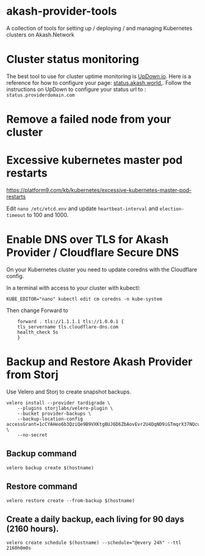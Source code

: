 # akash-provider-tools
A collection of tools for setting up / deploying / and managing Kubernetes clusters on Akash.Network

# Cluster status monitoring

The best tool to use for cluster uptime monitoring is [UpDown.io](https://updown.io/r/ygC5V).  Here is a reference for how to configure your page: [status.akash.world.](https://status.akash.world).  Follow the instructions on UpDown to configure your status url to : `status.providerdomain.com`

# Remove a failed node from your cluster



# Excessive kubernetes master pod restarts

https://platform9.com/kb/kubernetes/excessive-kubernetes-master-pod-restarts

Edit `nano /etc/etcd.env` and update `heartbeat-interval` and `election-timeout` to 100 and 1000.

# Enable DNS over TLS for Akash Provider / Cloudflare Secure DNS

On your Kubernetes cluster you need to update coredns with the Cloudflare config.

In a terminal with access to your cluster with kubectl:
```
KUBE_EDITOR="nano" kubectl edit cm coredns -n kube-system
```
Then change Forward to


        forward . tls://1.1.1.1 tls://1.0.0.1 {
        tls_servername tls.cloudflare-dns.com
        health_check 5s
        }

# Backup and Restore Akash Provider from Storj

Use Velero and Storj to create snapshot backups.

```
velero install --provider tardigrade \
    --plugins storjlabs/velero-plugin \
    --bucket provider-backups \
    --backup-location-config accessGrant=1cCYAHeo6b3QziQe9B9VXKtgBUJ6D6ZbAovEvr2U4DqND9iGTmqrX37NQcugmjDmsgKHs6XbqRyr3RV2RKjFPSrYeQfqJT3mNB8SisU2GsSbRk6rH7ZxEZcEVU5eXZ818dHzbW1pUiFwLVdajt8PkkdvjYi7n8PMj1vrMYeZFE8enqkGqtCPc7CM1QaZDjMmfUAc4Cmb68fLpioZ27LJcrUTtZaFoxqqhFnGh4KTuf2k8AFmUdXZMxdEvKG8Sq7nnMQYk5BUDAyw \
    --no-secret
```

## Backup command
`velero backup create $(hostname)`

## Restore command
`velero restore create --from-backup $(hostname)`

## Create a daily backup, each living for 90 days (2160 hours).
`velero create schedule $(hostname) --schedule="@every 24h" --ttl 2160h0m0s`
